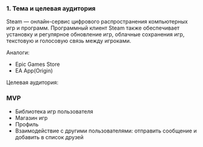 ### 1. Тема и целевая аудитория
Steam — онлайн-сервис цифрового распространения компьютерных игр и программ. Программный клиент Steam также обеспечивает установку и регулярное обновление игр, облачные сохранения игр, текстовую и голосовую связь между игроками.

Аналоги:
- Epic Games Store
- EA App(Origin)

Целевая аудитория:



### MVP
- Библиотека игр пользователя
- Магазин игр
- Профиль
- Взаимодействие с другими пользователями: отправить сообщение и добавить в список друзей
